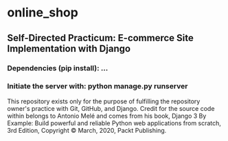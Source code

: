 # online_shop
## Self-Directed Practicum: E-commerce Site Implementation with Django

### Dependencies (pip install): ...

### Initiate the server with: python manage.py runserver

This repository exists only for the purpose of fulfilling the repository owner's practice with Git, GitHub, and Django.  Credit for the source code within belongs to Antonio Melé and comes from his book, Django 3 By Example: Build powerful and reliable Python web applications from scratch, 3rd Edition, Copyright &#169; March, 2020, Packt Publishing.
